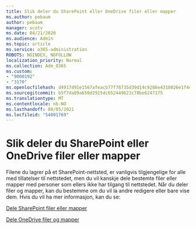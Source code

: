 ```yaml
---
title: Slik deler du SharePoint eller OneDrive filer eller mapper
ms.author: pebaum
author: pebaum
manager: scotv
ms.date: 04/21/2020
ms.audience: Admin
ms.topic: article
ms.service: o365-administration
ROBOTS: NOINDEX, NOFOLLOW
localization_priority: Normal
ms.collection: Adm_O365
ms.custom:
- "9000192"
- "3170"
ms.openlocfilehash: d4917d91e1567afeacb77f78735d39d14c9286e4318026e1f4daf1fb1c11fde4
ms.sourcegitcommit: b5f7da89a650d2915dc652449623c78be6247175
ms.translationtype: MT
ms.contentlocale: nb-NO
ms.lasthandoff: 08/05/2021
ms.locfileid: "54001769"
---
```

# <a name="how-to-share-sharepoint-or-onedrive-files-or-folders"></a>Slik deler du SharePoint eller OneDrive filer eller mapper

Filene du lagrer på et SharePoint-nettsted, er vanligvis tilgjengelige for alle med tillatelser til nettstedet, men du vil kanskje dele bestemte filer eller mapper med personer som ellers ikke har tilgang til nettstedet. Når du deler filer og mapper, kan du bestemme om du vil la andre redigere eller bare vise dem. Hvis du vil ha mer informasjon, kan du se:

[Dele SharePoint filer eller mapper](https://support.office.com/article/1fe37332-0f9a-4719-970e-d2578da4941c)

[Dele OneDrive filer og mapper](https://support.microsoft.com/office/share-onedrive-files-and-folders-9fcc2f7d-de0c-4cec-93b0-a82024800c07?ui=en-US&rs=en-US&ad=US&storagetype=stage)